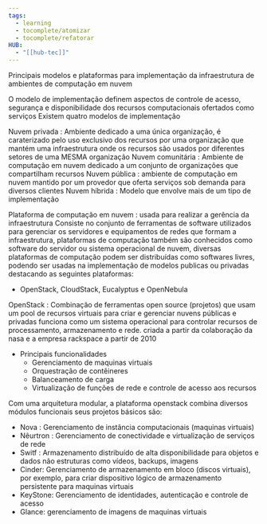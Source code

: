 ```yaml
---
tags:
  - learning
  - tocomplete/atomizar
  - tocomplete/refatorar
HUB:
  - "[[hub-tec]]"
---
```

Principais modelos e plataformas para implementação da infraestrutura de ambientes de computação em nuvem

O modelo de implementação definem aspectos de controle de acesso, segurança e disponibilidade dos recursos computacionais ofertados como serviços 
Existem quatro modelos de implementação

Nuvem privada : Ambiente dedicado a uma única organização, é caraterizado pelo uso exclusivo dos recursos por uma organização que mantém uma infraestrutura onde os recursos são usados por diferentes setores de uma MESMA organização
Nuvem comunitária : Ambiente de computação em nuvem dedicado a um conjunto de organizações que compartilham recursos
Nuvem pública : ambiente de computação em nuvem mantido por um provedor que oferta serviços sob demanda para diversos clientes 
Nuvem híbrida : Modelo que envolve mais de um tipo de implementação

Plataforma de computação em nuvem : usada para realizar a gerência da infraestrutura 
Consiste no conjunto de ferramentas de software utilizados para gerenciar os servidores e equipamentos de redes que formam a infraestrutura, plataformas de computação também são conhecidos como software do servidor ou sistema operacional de nuvem, diversas plataformas de computação podem ser distribuídas como softwares livres, podendo ser usadas na implementação de modelos publicas ou privadas destacando as seguintes plataformas:
- OpenStack, CloudStack, Eucalyptus e OpenNebula

OpenStack : Combinação de ferramentas open source (projetos) que usam um pool de recursos virtuais para criar e gerenciar nuvens públicas e privadas
funciona como um sistema operacional para controlar recursos de processamento, armazenamento e rede.
criada a partir da colaboração da nasa e a empresa rackspace a partir de 2010
- Principais funcionalidades
	- Gerenciamento de maquinas virtuais 
	- Orquestração de contêineres
	- Balanceamento de carga 
	- Virtualização de funções de rede e controle de acesso aos recursos

Com uma arquitetura modular, a plataforma openstack combina diversos módulos funcionais 
seus projetos básicos são:
- Nova : Gerenciamento de instância computacionais (maquinas virtuais)
- Nêurtron : Gerenciamento de conectividade e virtualização de serviços de rede
- Switf : Armazenamento distribuído de alta disponibilidade para objetos e dados não estruturas como vídeos, backups, imagens
- Cinder: Gerenciamento de armazenamento em bloco (discos virtuais), por exemplo, para criar dispositivo lógico de armazenamento persistente para maquinas virtuais
- KeyStone: Gerenciamento de identidades, autenticação e controle de acesso
- Glance: gerenciamento de imagens de maquinas virtuais



